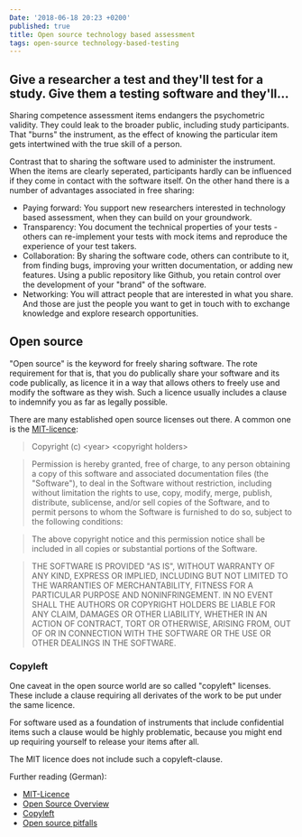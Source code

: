 ```yaml
---
Date: '2018-06-18 20:23 +0200'
published: true
title: Open source technology based assessment
tags: open-source technology-based-testing
---
```

## Give a researcher a test and they'll test for a study. Give them a testing software and they'll...

Sharing competence assessment items endangers the psychometric validity. They could leak to the broader public, including study participants. That "burns" the instrument, as the effect of knowing the particular item gets intertwined with the true skill of a person.

Contrast that to sharing the software used to administer the instrument. When the items are clearly seperated, participants hardly can be influenced if they come in contact with the software itself. On the other hand there is a number of advantages associated in free sharing:
- Paying forward: You support new researchers interested in technology based assessment, when they can build on your groundwork.
- Transparency: You document the technical properties of your tests - others can re-implement your tests with mock items and reproduce the experience of your test takers.
- Collaboration: By sharing the software code, others can contribute to it, from finding bugs, improving your written documentation, or adding new features. Using a public repository like Github, you retain control over the development of your "brand" of the software.
- Networking: You will attract people that are interested in what you share. And those are just the people you want to get in touch with to exchange knowledge and explore research opportunities.

## Open source

"Open source" is the keyword for freely sharing software. The rote requirement for that is, that you do publically share your software and its code publically, as licence it in a way that allows others to freely use and modify the software as they wish. Such a licence usually includes a clause to indemnify you as far as legally possible.

There are many established open source licenses out there. A common one is the [MIT-licence](https://en.wikipedia.org/wiki/MIT_License):

> Copyright (c) \<year\> \<copyright holders\>

> Permission is hereby granted, free of charge, to any person obtaining a copy
of this software and associated documentation files (the "Software"), to deal
in the Software without restriction, including without limitation the rights
to use, copy, modify, merge, publish, distribute, sublicense, and/or sell
copies of the Software, and to permit persons to whom the Software is
furnished to do so, subject to the following conditions:

> The above copyright notice and this permission notice shall be included in all
copies or substantial portions of the Software.

> THE SOFTWARE IS PROVIDED "AS IS", WITHOUT WARRANTY OF ANY KIND, EXPRESS OR
IMPLIED, INCLUDING BUT NOT LIMITED TO THE WARRANTIES OF MERCHANTABILITY,
FITNESS FOR A PARTICULAR PURPOSE AND NONINFRINGEMENT. IN NO EVENT SHALL THE
AUTHORS OR COPYRIGHT HOLDERS BE LIABLE FOR ANY CLAIM, DAMAGES OR OTHER
LIABILITY, WHETHER IN AN ACTION OF CONTRACT, TORT OR OTHERWISE, ARISING FROM,
OUT OF OR IN CONNECTION WITH THE SOFTWARE OR THE USE OR OTHER DEALINGS IN THE
SOFTWARE.

### Copyleft

One caveat in the open source world are so called "copyleft" licenses. These include a clause requiring all derivates of the work to be put under the same licence.

For software used as a foundation of instruments that include confidential items such a clause would be highly problematic, because you might end up requiring yourself to release your items after all.

The MIT licence does not include such a copyleft-clause.

Further reading (German):
- [MIT-Licence](https://wss-redpoint.com/open-source-lizenzen-die-mit-lizenz)
- [Open Source Overview](https://wss-redpoint.com/open-source-lizenzen-grundlagen-und-ueberblick-teil-i)
- [Copyleft](https://wss-redpoint.com/open-source-lizenzen-grundlagen-und-ueberblick-teil-ii-einordnung-der-os-lizenz-nach-copyleft)
- [Open source pitfalls](https://wss-redpoint.com/open-source-lizenzen-grundlagen-und-ueberblick-teil-iii-fallstricke-bei-der-verwendung-von-oss)
